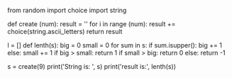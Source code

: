 
from random import choice
import string

def create (num):
    result = ''
    for i in range (num):
        result += choice(string.ascii_letters)
    return result

l = []
def lenth(s):
    big = 0
    small = 0
    for sum in s:
        if sum.isupper():
            big += 1
        else:
            small += 1
    if big > small:
        return 1
    if small > big:
        return 0
    else:
        return -1

s = create(9)
print('String is: ', s)
print('result is:', lenth(s))
